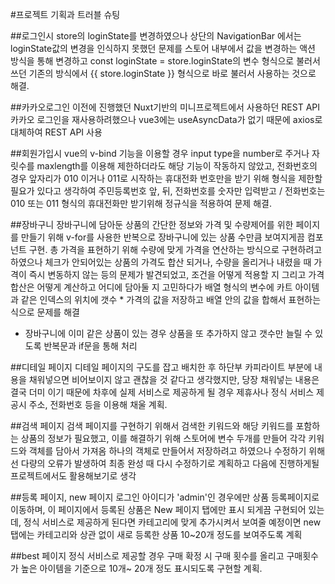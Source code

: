 #프로젝트 기획과 트러블 슈팅

##로그인시 
store의 loginState를 변경하였으나 상단의 NavigationBar 에서는 loginState값의 변경을 인식하지 못했던 문제를 스토어 내부에서 값을 변경하는 액션 방식을 통해 변경하고
const loginState = store.loginState의 변수 형식으로 불러서 쓰던 기존의 방식에서 {{ store.loginState }} 형식으로 바로 불러서 사용하는 것으로 해결.

##카카오로그인
이전에 진행했던 Nuxt기반의 미니프로젝트에서 사용하던 REST API 카카오 로그인을 재사용하려했으나 vue3에는 useAsyncData가 없기 때문에 axios로 대체하여  REST API 사용

##회원가입시
vue의 v-bind 기능을 이용할 경우 input type을 number로 주거나 자릿수를 maxlength를 이용해 제한하더라도 해당 기능이 작동하지 않았고,
전화번호의 경우 앞자리가 010 이거나 011로 시작하는 휴대전화 번호만을 받기 위해 형식을 제한할 필요가 있다고 생각하여
주민등록번호 앞, 뒤, 전화번호를 숫자만 입력받고 / 전화번호는 010 또는 011 형식의 휴대전화만 받기위해 정규식을 적용하여 문제 해결.


##장바구니
장바구니에 담아둔 상품의 간단한 정보와 가격 및 수량제어를 위한 페이지를 만들기 위해 v-for를 사용한 반복으로 장바구니에 있는 상품 수만큼 보여지게끔 컴포넌트 구현.
총 가격을 표현하기 위해  수량에 맞게 가격을 연산하는 방식으로 구현하려고 하였으나 체크가 안되어있는 상품의 가격도 합산 되거나,
수량을 올리거나 내렸을 때 가격이 즉시 변동하지 않는 등의 문제가 발견되었고, 조건을 어떻게 적용할 지 그리고 가격 합산은 어떻게 계산하고 어디에 담아둘 지 고민하다가
배열 형식의 변수에 카트 아이템과 같은 인덱스의 위치에 갯수 * 가격의 값을 저장하고 배열 안의 값을 합해서 표현하는식으로 문제를 해결
+ 장바구니에 이미 같은 상품이 있는 경우 상품을 또 추가하지 않고 갯수만 늘릴 수 있도록 반복문과 if문을 통해 처리

##디테일 페이지
디테일 페이지의 구도를 잡고 배치한 후 하단부 카피라이트 부분에 내용을 채워넣으면 비어보이지 않고 괜찮을 것 같다고 생각했지만, 당장 채워넣는 내용은 결국 더미 이기 때문에 차후에  실제 서비스로 제공하게 될 경우
제휴사나 정식 서비스 제공시 주소, 전화번호 등을 이용해 채울 계획.

##검색 페이지
검색 페이지를 구현하기 위해서 검색한 키워드와 해당 키워드를 포함하는 상품의 정보가 필요했고, 이를 해결하기 위해 스토어에 변수 두개를 만들어 각각 키워드와 객체를 담아서 가져옴
하나의 객체로 만들어서 저장하려고 하였으나 수정하기 위해선 다량의 오류가 발생하여 최종 완성 때 다시 수정하기로 계획하고 다음에 진행하게될 프로젝트에서도 활용해보기로 생각

##등록 페이지, new 페이지
로그인 아이디가 'admin'인 경우에만 상품 등록페이지로 이동하며, 이 페이지에서 등록된 상품은 New 페이지 탭에만 표시 되게끔 구현되어 있는데,
정식 서비스로 제공하게 된다면 카테고리에 맞게 추가시켜서 보여줄 예정이면 new 탭에는 카테고리와 상관 없이 새로 등록한 상품 10~20개 정도를 보여주도록 계획

##best 페이지
정식 서비스로 제공할 경우 구매 확정 시 구매 횟수를 올리고 구매횟수가 높은 아이템을 기준으로 10개~ 20개 정도 표시되도록 구현할 계획.
